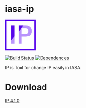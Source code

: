 # iasa-ip

<img alt="logo" src="./res/IPLogo.png" width="100" height="100">  
  
[![Build Status](https://travis-ci.com/IASA-Null/iasa-ip.svg?branch=master)](https://travis-ci.com/IASA-Null/iasa-ip) 
[![Dependencies](https://david-dm.org/IASA-Null/iasa-ip.svg)](https://david-dm.org/IASA-Null/iasa-ip)  

IP is Tool for change IP easily in IASA.

# Download

[IP 4.1.0](https://github.com/IASA-Null/iasa-ip/releases/tag/4.1.0)
